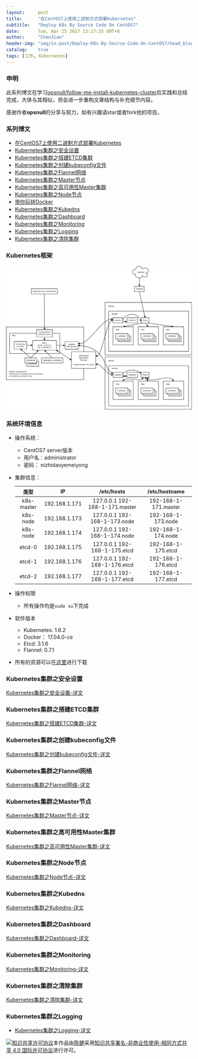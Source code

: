 ```yaml
---
layout:     post
title:      "在CentOS7上使用二进制方式部署Kubernetes"
subtitle:   "Deploy K8s By Source Code On CentOS7"
date:       Tue, Apr 25 2017 13:17:35 GMT+8
author:     "ChenJian"
header-img: "img/in-post/Deploy-K8s-By-Source-Code-On-CentOS7/head_blog.jpg"
catalog:    true
tags: [工作, Kubernetes]
---
```


### 申明

此系列博文在学习[opsnull/follow-me-install-kubernetes-cluster](https://github.com/opsnull/follow-me-install-kubernetes-cluster)后实践和总结完成，大体与其相似，但会进一步重构文章结构与补充细节内容。

感谢作者**opsnull**的分享与努力，如有兴趣请star或者fork他的项目。


### 系列博文

- [在CentOS7上使用二进制方式部署Kubernetes](https://o-my-chenjian.com/2017/04/25/Deploy-K8s-By-Source-Code-On-CentOS7/)
- [Kubernetes集群之安全设置](https://o-my-chenjian.com/2017/04/25/Security-Settings-Of-K8s/)
- [Kubernetes集群之搭建ETCD集群](https://o-my-chenjian.com/2017/04/08/Deploy-Etcd-Cluster/)
- [Kubernetes集群之创建kubeconfig文件](https://o-my-chenjian.com/2017/04/26/Create-The-File-Of-Kubeconfig-For-K8s/)
- [Kubernetes集群之Flannel网络](https://o-my-chenjian.com/2017/05/11/Deploy-Pod-Network-Of-Flannel/)
- [Kubernetes集群之Master节点](https://o-my-chenjian.com/2017/04/26/Deploy-Master-Of-K8s/)
- [Kubernetes集群之高可用性Master集群](https://o-my-chenjian.com/2017/05/20/Deploy-HA-Master-Clusters-Of-K8s/)
- [Kubernetes集群之Node节点](https://o-my-chenjian.com/2017/04/26/Deploy-Node-Of-K8s/)
- [带你玩转Docker](https://o-my-chenjian.com/2016/07/04/Easy-With-Docker/)
- [Kubernetes集群之Kubedns](https://o-my-chenjian.com/2017/04/26/Deploy-Kubedns-Of-K8s/)
- [Kubernetes集群之Dashboard](https://o-my-chenjian.com/2017/04/08/Deploy-Dashboard-With-K8s/)
- [Kubernetes集群之Monitoring](https://o-my-chenjian.com/2017/04/08/Deploy-Monitoring-With-K8s/)
- [Kubernetes集群之Logging](https://o-my-chenjian.com/2017/04/08/Deploy-Logging-With-K8s/)
- [Kubernetes集群之清除集群](https://o-my-chenjian.com/2017/05/11/Clear-The-Cluster-Of-K8s/)

### Kubernetes框架

![Kubernetes框架](/img/in-post/Deploy-K8s-By-Source-Code-On-CentOS7/k8s.jpg)


### 系统环境信息

- 操作系统： 
	- CentOS7 server版本
	- 用户名：administrator
	- 密码： nizhidaoyemeiyong
- 集群信息：

	|  类型  |     IP       | /etc/hosts | /etc/hostname|
	|:-----:|:------------:|:----------:|:-----:|
	| k8s-master | 192.168.1.171|127.0.0.1   192-168-1-171.master|192-168-1-171.master|
	| k8s-node | 192.168.1.173|127.0.0.1   192-168-1-173.node|192-168-1-173.node|
	| k8s-node | 192.168.1.174|127.0.0.1   192-168-1-174.node |192-168-1-174.node|
	| etcd-0 | 192.168.1.175|127.0.0.1   192-168-1-175.etcd|192-168-1-175.etcd|
	| etcd-1 | 192.168.1.176|127.0.0.1   192-168-1-176.etcd|192-168-1-176.etcd|
	| etcd-2 | 192.168.1.177|127.0.0.1   192-168-1-177.etcd|192-168-1-177.etcd|
- 操作权限
	- 所有操作均是`sudo su`下完成
- 软件版本
	- Kubernetes: 1.6.2
	- Docker： 17.04.0-ce
	- Etcd: 3.1.6
	- Flannel: 0.7.1
- 所有的资源可以在[这里](https://pan.baidu.com/s/1pLhmqzL)进行下载

### Kubernetes集群之安全设置

[Kubernetes集群之安全设置-详文](https://o-my-chenjian.com/2017/04/25/Security-Settings-Of-K8s/)
	
### Kubernetes集群之搭建ETCD集群

[Kubernetes集群之搭建ETCD集群-详文](https://o-my-chenjian.com/2017/04/08/Deploy-Etcd-Cluster/)

### Kubernetes集群之创建kubeconfig文件

[Kubernetes集群之创建kubeconfig文件-详文](https://o-my-chenjian.com/2017/04/26/Create-The-File-Of-Kubeconfig-For-K8s/)

### Kubernetes集群之Flannel网络

[Kubernetes集群之Flannel网络-详文](https://o-my-chenjian.com/2017/05/11/Deploy-Pod-Network-Of-Flannel/)

### Kubernetes集群之Master节点

[Kubernetes集群之Master节点-详文](https://o-my-chenjian.com/2017/04/26/Deploy-Master-Of-K8s/)

### Kubernetes集群之高可用性Master集群

[Kubernetes集群之高可用性Master集群-详文](https://o-my-chenjian.com/2017/05/20/Deploy-HA-Master-Clusters-Of-K8s/)

### Kubernetes集群之Node节点

[Kubernetes集群之Node节点-详文](https://o-my-chenjian.com/2017/04/26/Deploy-Node-Of-K8s/)

### Kubernetes集群之Kubedns

[Kubernetes集群之Kubedns-详文](https://o-my-chenjian.com/2017/04/26/Deploy-Kubedns-Of-K8s/)

### Kubernetes集群之Dashboard

[Kubernetes集群之Dashboard-详文](https://o-my-chenjian.com/2017/04/08/Deploy-Dashboard-With-K8s/)


### Kubernetes集群之Monitoring

[Kubernetes集群之Monitoring-详文](https://o-my-chenjian.com/2017/04/08/Deploy-Monitoring-With-K8s/)

### Kubernetes集群之清除集群

[Kubernetes集群之清除集群-详文](https://o-my-chenjian.com/2017/05/11/Clear-The-Cluster-Of-K8s/)

### Kubernetes集群之Logging

- [Kubernetes集群之Logging-详文](https://o-my-chenjian.com/2017/04/08/Deploy-Logging-With-K8s/)


<a rel="license" href="http://creativecommons.org/licenses/by-nc-sa/4.0/"><img alt="知识共享许可协议" style="border-width:0" src="https://i.creativecommons.org/l/by-nc-sa/4.0/88x31.png" /></a>本作品由<a xmlns:cc="http://creativecommons.org/ns#" href="https://o-my-chenjian.com/2017/04/25/Deploy-K8s-By-Source-Code-On-CentOS7/" property="cc:attributionName" rel="cc:attributionURL">陈健</a>采用<a rel="license" href="http://creativecommons.org/licenses/by-nc-sa/4.0/">知识共享署名-非商业性使用-相同方式共享 4.0 国际许可协议</a>进行许可。






